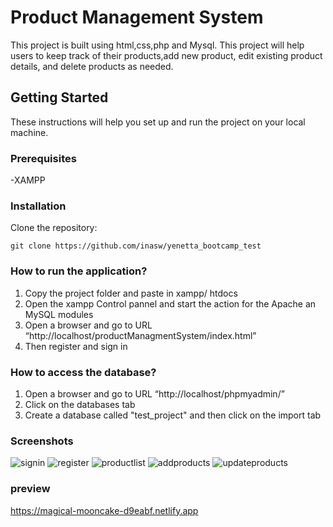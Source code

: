 
# Product Management System

This project is built using html,css,php and Mysql.
This project will help users to keep track of their products,add new product, edit existing product details, and delete products as needed.

## Getting Started

These instructions will help you set up and run the project on your local machine.

### Prerequisites
-XAMPP

### Installation

 Clone the repository:
   
    git clone https://github.com/inasw/yenetta_bootcamp_test

 ### How to run the application?

 1. Copy the project folder and paste in xampp/     htdocs
 2. Open the xampp Control pannel and start the action for the Apache an MySQL modules
 3. Open a browser and go to URL “http://localhost/productManagmentSystem/index.html”
 4. Then register and sign in
 
 ### How to access the database?

 1. Open a browser and go to URL “http://localhost/phpmyadmin/”
 2. Click on the databases tab
 3. Create a database called "test_project" and then click on the import tab

### Screenshots

![signin](https://github.com/inasw/yenetta_bootcamp_test/assets/119315999/64ce6cd9-662c-42dd-a24e-038a16e0265d)
![register](https://github.com/inasw/yenetta_bootcamp_test/assets/119315999/4dff23dc-a80e-46cf-9f31-140811e0cbc6)
![productlist](https://github.com/inasw/yenetta_bootcamp_test/assets/119315999/008589aa-80ec-46f0-93e4-477829a4fa6e)
![addproducts](https://github.com/inasw/yenetta_bootcamp_test/assets/119315999/1c4a2cbf-dc36-479e-a784-abc167761a6c)
![updateproducts](https://github.com/inasw/yenetta_bootcamp_test/assets/119315999/347853c2-e008-4e2a-a9c3-8cb8bbc26a98)
 
### preview

https://magical-mooncake-d9eabf.netlify.app
